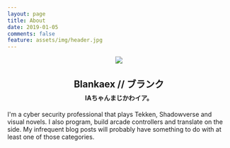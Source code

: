 ```yaml
---
layout: page
title: About
date: 2019-01-05
comments: false
feature: assets/img/header.jpg
---
```


<center>
	<img src="{{ site.url }}/assets/img/avatar.png">
	<h2>Blankaex // ブランク</h2>
	<h4 style="margin-top: -10px;">IAちゃんまじかわイア。</h4>
</center>

I'm a cyber security professional that plays Tekken, Shadowverse and visual novels. I also program, build arcade controllers and translate on the side. My infrequent blog posts will probably have something to do with at least one of those categories.